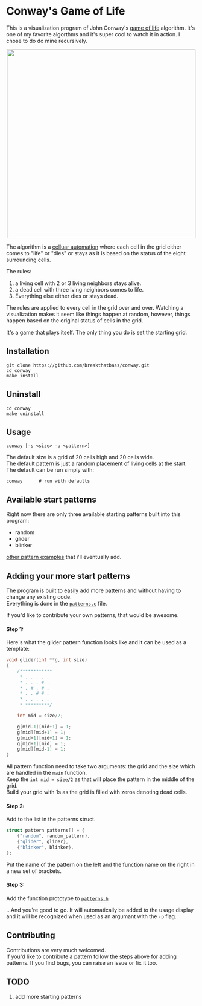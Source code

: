 # Conway's Game of Life
This is a visualization program of John Conway's [game of life](https://en.wikipedia.org/wiki/Conway%27s_Game_of_Life) algorithm. It's one of my favorite algorthms and it's super cool to watch it in action. I chose to do do mine recursively.

<div style="text-align:center">
<img src="conway.gif" width="500">
</div>

The algorithm is a [celluar automation](https://en.wikipedia.org/wiki/Cellular_automaton) where each cell in the grid either comes to "life" or "dies" or stays as it is based on the status of the eight surrounding cells. 

The rules:  
1. a living cell with 2 or 3 living neighbors stays alive.
2. a dead cell with three lving neighbors comes to life.
3. Everything else either dies or stays dead.

The rules are applied to every cell in the grid over and over. Watching a visualization makes it seem like things happen at random, however, things happen based on the original status of cells in the grid.  

It's a game that plays itself. The only thing you do is set the starting grid.



## Installation
```
git clone https://github.com/breakthatbass/conway.git
cd conway
make install
```

## Uninstall
```
cd conway
make uninstall
```

## Usage
```
conway [-s <size> -p <pattern>]
```
The default size is a grid of 20 cells high and 20 cells wide.  
The default pattern is just a random placement of living cells at the start.  
The default can be run simply with:
```
conway      # run with defaults
```
## Available start patterns
Right now there are only three available starting patterns built into this program:
- random
- glider
- blinker

[other pattern examples](https://en.wikipedia.org/wiki/Conway%27s_Game_of_Life#Examples_of_patterns) that i'll eventually add.


## Adding your more start patterns
The program is built to easily add more patterns and without having to change any existing code.  
Everything is done in the [`patterns.c`](https://github.com/breakthatbass/conway/blob/main/patterns.c) file.  

If you'd like to contribute your own patterns, that would be awesome.

#### **Step 1:**

Here's what the glider pattern function looks like and it can be used as a template:
```c
void glider(int **g, int size)
{
	/************
	 * . . . . . 
	 * . . . # .
	 * . # . # .
	 * . . # # .
	 * . . . . .
	 * *********/

	int mid = size/2;

	g[mid-1][mid+1] = 1;
	g[mid][mid+1] = 1;
	g[mid+1][mid+1] = 1;
	g[mid+1][mid] = 1;
	g[mid][mid-1] = 1;
}
```
All pattern function need to take two arguments: the grid and the size which are handled in the `main` function.  
Keep the `int mid = size/2` as that will place the pattern in the middle of the grid.  
Build your grid with 1s as the grid is filled with zeros denoting dead cells.  

#### **Step 2:**
Add to the list in the patterns struct.
```c
struct pattern patterns[] = {
    {"random", random_pattern},
    {"glider", glider},
    {"blinker", blinker},
};
```
Put the name of the pattern on the left and the function name on the right in a new set of brackets.

#### **Step 3:**
Add the function prototype to [`patterns.h`](https://github.com/breakthatbass/conway/blob/main/patterns.h)  

...And you're good to go. It will automatically be added to the usage display and it will be recognized when used as an argumant with the `-p` flag.

## Contributing
Contributions are very much welcomed.  
If you'd like to contribute a pattern follow the steps above for adding patterns. If you find bugs, you can raise an issue or fix it too.

## TODO
1. add more starting patterns